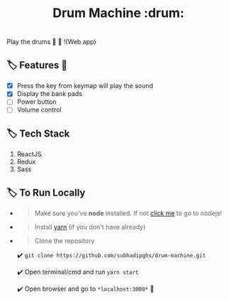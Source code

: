 <div align="center"> <h1>Drum Machine :drum:<h1> </div>

Play the drums :drum: :sparkling_heart: !(Web app)

## :label: Features :100: 
- [x] Press the key from keymap will play the sound
- [x] Display the bank pads
- [ ] Power button
- [ ] Volume control

## :label: Tech Stack
1. ReactJS
2. Redux
3. Sass

## :label: To Run Locally
- >Make sure you've **node** installed. If not [click me](https://nodejs.org) to go to nodejs!

- >Install [yarn](https://classic.yarnpkg.com/en/) (if you don't have already)

- >Clone the repository
	
	:heavy_check_mark: ```git clone https://github.com/subhadipghs/drum-machine.git```
	
	:heavy_check_mark: Open terminal/cmd and run ``` yarn start ```

	:heavy_check_mark:  Open browser and go to ```*localhost:3000*``` :rocket:
